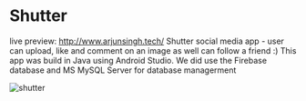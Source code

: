 # Shutter
live preview: http://www.arjunsingh.tech/
Shutter social media  app - user can upload, like and comment on an image as well can follow a friend :)
This app was build in Java using Android Studio.
We did use the Firebase database and MS MySQL Server for database managerment


![shutter](https://user-images.githubusercontent.com/28630022/105335231-a6fbc900-5b8c-11eb-9165-3c3cb802a83c.gif)
